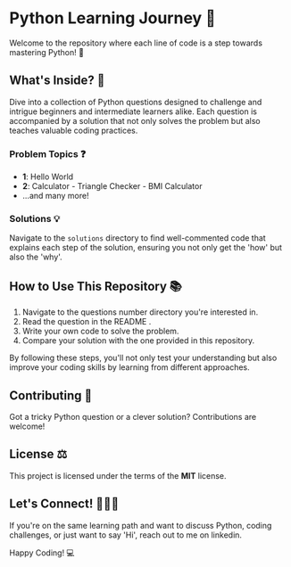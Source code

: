 # <PyLearn>

# Python Learning Journey :snake:

Welcome to the repository where each line of code is a step towards mastering Python! :rocket:

## What's Inside? :mag_right:

Dive into a collection of Python questions designed to challenge and intrigue beginners and intermediate learners alike. Each question is accompanied by a solution that not only solves the problem but also teaches valuable coding practices.

### Problem Topics :question:

- **1**: Hello World
- **2**: Calculator - Triangle Checker - BMI Calculator
- ...and many more!

### Solutions :bulb:

Navigate to the `solutions` directory to find well-commented code that explains each step of the solution, ensuring you not only get the 'how' but also the 'why'.

## How to Use This Repository :books:

1. Navigate to the questions number directory you're interested in.
2. Read the question in the README .
3. Write your own code to solve the problem.
4. Compare your solution with the one provided in this repository.

By following these steps, you'll not only test your understanding but also improve your coding skills by learning from different approaches.

## Contributing :handshake:

Got a tricky Python question or a clever solution? Contributions are welcome!

## License :balance_scale:


This project is licensed under the terms of the **MIT** license.

## Let's Connect! :people_holding_hands:

If you're on the same learning path and want to discuss Python, coding challenges, or just want to say 'Hi', reach out to me on linkedin.

Happy Coding! :computer:
